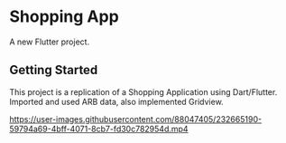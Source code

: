 # Shopping App

A new Flutter project.

## Getting Started

This project is a replication of a Shopping Application using Dart/Flutter. Imported and used ARB data, also implemented Gridview.


https://user-images.githubusercontent.com/88047405/232665190-59794a69-4bff-4071-8cb7-fd30c782954d.mp4

